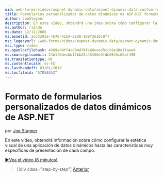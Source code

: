 ```yaml
---
uid: web-forms/videos/aspnet-dynamic-data/aspnet-dynamic-data-custom-form-formatting
title: Formularios personalizados de datos dinámicos de ASP.NET formato | Microsoft Docs
author: JoeStagner
description: En este vídeo, obtendrá una idea sobre cómo configurar la estética visual de una aplicación de datos dinámicos hasta las características muy específicas de cada campo...
ms.author: riande
ms.date: 12/11/2008
ms.assetid: acd329de-7676-41b4-8638-189f3e1039f7
msc.legacyurl: /web-forms/videos/aspnet-dynamic-data/aspnet-dynamic-data-custom-form-formatting
msc.type: video
ms.openlocfilehash: 4969ad4ff4c804d78fe6deeed5ccb9ed8d1faae8
ms.sourcegitcommit: 24b1f6decbb17bb22a45166e5fdb0845c65af498
ms.translationtype: MT
ms.contentlocale: es-ES
ms.lasthandoff: 03/01/2019
ms.locfileid: "57050352"
---
```

<a name="aspnet-dynamic-data-custom-form-formatting"></a>Formato de formularios personalizados de datos dinámicos de ASP.NET
====================
por [Joe Stagner](https://github.com/JoeStagner)

En este vídeo, obtendrá información sobre cómo configurar la estética visual de una aplicación de datos dinámicos hasta las características muy específicas de presentación de cada campo.

[&#9654;Vea el vídeo (6 minutos)](https://channel9.msdn.com/Blogs/ASP-NET-Site-Videos/aspnet-dynamic-data-custom-form-formatting)

> [!div class="step-by-step"]
> [Anterior](how-to-create-table-specific-custom-forms-in-an-aspnet-dynamic-data-application.md)
